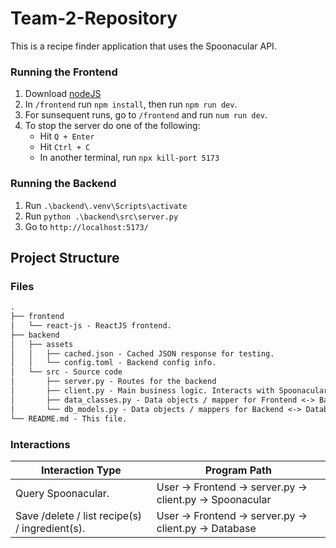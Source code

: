 # Team-2-Repository
This is a recipe finder application that uses the Spoonacular API.

### Running the Frontend
1. Download [nodeJS](https://nodejs.org/en/download/)
2. In `/frontend` run `npm install`, then run `npm run dev`.
3. For sunsequent runs, go to `/frontend` and run `num run dev`.
4. To stop the server do one of the following:
    - Hit `Q + Enter`
    - Hit `Ctrl + C`
    - In another terminal, run `npx kill-port 5173`

### Running the Backend
1. Run `.\backend\.venv\Scripts\activate`
2. Run `python .\backend\src\server.py`
3. Go to `http://localhost:5173/`

## Project Structure
### Files
```markdown
.
├── frontend
│   └── react-js - ReactJS frontend.
├── backend
│   ├── assets
│   │   ├── cached.json - Cached JSON response for testing.
│   │   └── config.toml - Backend config info.
│   └── src - Source code
│       ├── server.py - Routes for the backend
│       ├── client.py - Main business logic. Interacts with Spoonacular / database.
│       ├── data_classes.py - Data objects / mapper for Frontend <-> Backend stuff
│       └── db_models.py - Data objects / mappers for Backend <-> Database stuff
└── README.md - This file.
```
### Interactions
| Interaction Type                                   | Program Path                                              |
| -------------------------------------------------- | --------------------------------------------------------- |
| Query Spoonacular.                                 | User -> Frontend -> server.py -> client.py -> Spoonacular |
| Save /delete / list recipe(s) / ingredient(s).<br> | User -> Frontend -> server.py -> client.py -> Database    |